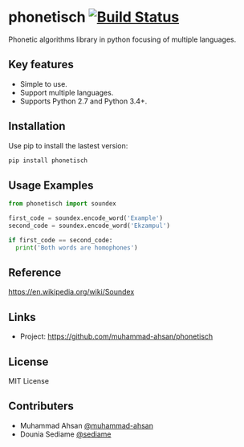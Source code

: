 # phonetisch [![Build Status](https://travis-ci.org/muhammad-ahsan/phonetisch.svg?branch=master)](https://travis-ci.org/muhammad-ahsan/phonetisch)
Phonetic algorithms library in python focusing of multiple languages.

## Key features
* Simple to use.
* Support multiple languages.
* Supports Python 2.7 and Python 3.4+.

## Installation
Use pip to install the lastest version:

```bash
pip install phonetisch
```

## Usage Examples
```python
from phonetisch import soundex

first_code = soundex.encode_word('Example')
second_code = soundex.encode_word('Ekzampul')

if first_code == second_code:
  print('Both words are homophones')
```

## Reference
https://en.wikipedia.org/wiki/Soundex


## Links
* Project: https://github.com/muhammad-ahsan/phonetisch

## License
MIT License

## Contributers
* Muhammad Ahsan [@muhammad-ahsan](https://github.com/muhammad-ahsan)
* Dounia Sediame [@sediame](https://github.com/sediame)
